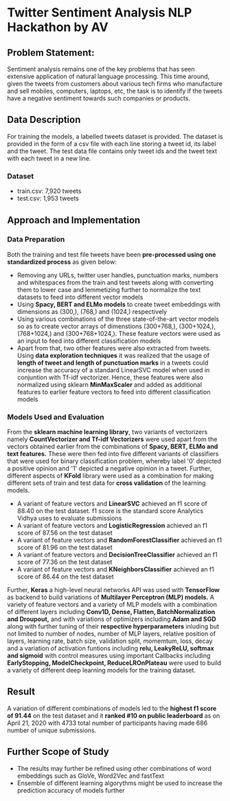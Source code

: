 # Twitter Sentiment Analysis NLP Hackathon by AV
## Problem Statement: 
Sentiment analysis remains one of the key problems that has seen extensive application of natural language processing. This time around, given the tweets from customers about various tech firms who manufacture and sell mobiles, computers, laptops, etc, the task is to identify if the tweets have a negative sentiment towards such companies or products.

## Data Description
For training the models, a labelled tweets dataset is provided. The dataset is provided in the form of a csv file with each line storing a tweet id, its label and the tweet. The test data file contains only tweet ids and the tweet text with each tweet in a new line.
### Dataset
- train.csv: 7,920 tweets
- test.csv: 1,953 tweets

## Approach and Implementation
### Data Preparation
Both the training and test file tweets have been **pre-processed using one standardized process** as given below:
- Removing any URLs, twitter user handles, punctuation marks, numbers and whitespaces from the train and test tweets along with converting them to lower case and lemmetizing further to normalize the text datasets to feed into different vector models
- Using **Spacy, BERT and ELMo models** to create tweet embeddings with dimensions as (300,), (768,) and (1024,) respectively
- Using various combinations of the three state-of-the-art vector models so as to create vector arrays of dimenstions (300+768,), (300+1024,), (768+1024,) and (300+768+1024,). These feature vectors were used as an input to feed into different classification models
- Apart from that, two other features were also extracted from tweets. Using **data exploration techniques** it was realized that the usage of **length of tweet and length of punctuation marks** in a tweets could increase the accuracy of a standard LinearSVC model when used in conjuntion with Tf-idf vectorizer. Hence, these features were also normalized using sklearn **MinMaxScaler** and added as additional features to earlier feature vectors to feed into different classification models
### Models Used and Evaluation
   From the **sklearn machine learning library**, two variants of vectorizers namely **CountVectorizer and Tf-idf Vectorizers** were used apart from the vectors obtained earlier from the combinations of **Spacy, BERT, ELMo and text features.** These were then fed into five different variants of classifiers that were used for binary classification problem, whereby label '0' depicted a positive opinion and '1' depicted a negative opinion in a tweet. Further, different aspects of **KFold** library were used as a combination for making different sets of train and test data for **cross validation** of the learning models.
   - A variant of feature vectors and **LinearSVC** achieved an f1 score of 88.40 on the test dataset. f1 score is the standard score Analytics Vidhya uses to evaluate submissions
   - A variant of feature vectors and **LogisticRegression** achieved an f1 score of 87.56 on the test dataset
   - A variant of feature vectors and **RandomForestClassifier** achieved an f1 score of 81.96 on the test dataset
   - A variant of feature vectors and **DecisionTreeClassifier** achieved an f1 score of 77.36 on the test dataset
   - A variant of feature vectors and **KNeighborsClassifier** achieved an f1 score of 86.44 on the test dataset

   Further, **Keras** a high-level neural networks API was used with **TensorFlow** as backend to build variations of **Multilayer Perceptron (MLP) models.** A variety of feature vectors and a variety of MLP models with a combination of different layers including **Conv1D, Dense, Flatten, BatchNormalization and Droupout,** and with variations of optimizers including **Adam and SGD** along with further tuning of their **respective hyperparameters** inluding but not limited to number of nodes, number of MLP layers, relative position of layers, learning rate, batch size, validation split, momemtum, loss, decay and a variation of activation funtions including **relu, LeakyReLU, softmax and sigmoid** with control measures using important Callbacks including **EarlyStopping, ModelCheckpoint, ReduceLROnPlateau** were used to build a variety of different deep learning models for the training dataset. 

## Result
A variation of different combinations of models led to the **highest f1 score of 91.44** on the test dataset and it **ranked #10 on public leaderboard** as on April 21, 2020 with 4733 total number of participants having made 686 number of unique submissions.  
## Further Scope of Study
- The results may further be refined using other combinations of word embeddings such as GloVe, Word2Vec and fastText
- Ensemble of different learning algorythms might be used to increase the prediction accuracy of models further
